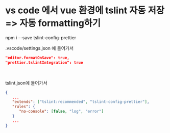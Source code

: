 # vs code 에서 vue 환경에 tslint 자동 저장 => 자동 formatting하기

npm i --save tslint-config-prettier

.vscode/settings.json 에 들어가서

```json
"editor.formatOnSave": true,
"prettier.tslintIntegration": true
```

<br>

tslint.json에 들어가서

```json
{
   ...
   "extends": ["tslint:recommended", "tslint-config-prettier"],
   "rules": {
      "no-console": [false, "log", "error"]
   }
   ...
}
```
